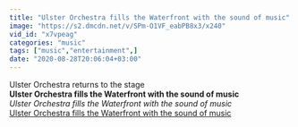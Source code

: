 ```yaml
---
title: "Ulster Orchestra fills the Waterfront with the sound of music"
image: "https://s2.dmcdn.net/v/SPm-O1VF_eabPB8x3/x240"
vid_id: "x7vpeag"
categories: "music"
tags: ["music","entertainment",]
date: "2020-08-28T20:06:04+03:00"
---
```

Ulster Orchestra returns to the stage<br><b>Ulster Orchestra fills the Waterfront with the sound of music</b><br> <i>Ulster Orchestra fills the Waterfront with the sound of music</i><br> <u>Ulster Orchestra fills the Waterfront with the sound of music</u>
